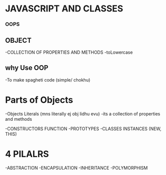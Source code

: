 # JAVASCRIPT AND CLASSES


### OOPS

## OBJECT
-COLLECTION OF PROPERTIES AND METHODS
-toLowercase



## why Use OOP
-To make spagheti code (simple/ chokhu)

# Parts of Objects
-Objects Literals (mns literally ej obj lidhu evu)
-its a collection of properties and methods

-CONSTRUCTORS FUNCTION
-PROTOTYPES
-CLASSES
INSTANCES (NEW, THIS)


# 4 PILALRS
-ABSTRACTION
-ENCAPSULATION
-INHERITANCE
-POLYMORPHISM